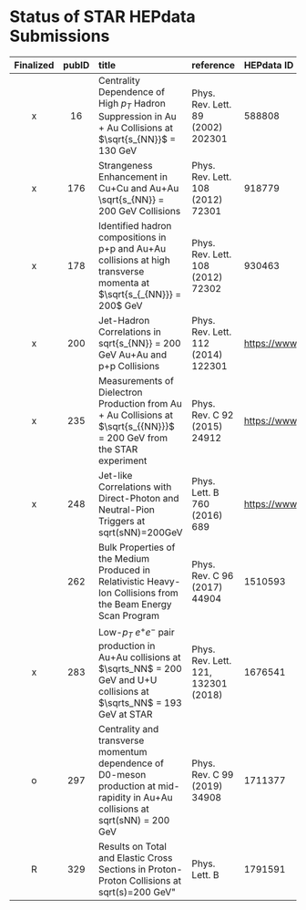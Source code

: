 # Status of STAR HEPdata Submissions

<center>

| Finalized | pubID | title | reference | HEPdata ID |
| :-: | :-: | :-- | :-- | :-- |
| x |  16 | Centrality Dependence of High $p_T$ Hadron Suppression in Au + Au Collisions at $\sqrt{s_{NN}}$ = 130 GeV | Phys. Rev. Lett. 89 (2002) 202301 | 588808 |
| x | 176 | Strangeness Enhancement in Cu+Cu and Au+Au \sqrt{s_{NN}} = 200 GeV Collisions | Phys. Rev. Lett. 108 (2012) 72301 | 918779 |
| x | 178 | Identified hadron compositions in p+p and Au+Au collisions at high transverse momenta at $\sqrt{s_{_{NN}}} = 200$ GeV | Phys. Rev. Lett. 108 (2012) 72302 | 930463 |
| x | 200 | Jet-Hadron Correlations in sqrt{s_{NN}} = 200 GeV Au+Au and p+p Collisions | Phys. Rev. Lett. 112 (2014) 122301 | https://www.hepdata.net/record/ins1221099 |
| x | 235 | Measurements of Dielectron Production from Au + Au Collisions at $\sqrt{s_{{NN}}}$ = 200 GeV from the STAR experiment | Phys. Rev. C 92 (2015) 24912 | https://www.hepdata.net/record/ins1357992 |
| x | 248 | Jet-like Correlations with Direct-Photon and Neutral-Pion Triggers at sqrt(sNN)=200GeV | Phys. Lett. B 760 (2016) 689 | https://www.hepdata.net/record/ins1442357
|| 262 | Bulk Properties of the Medium Produced in Relativistic Heavy-Ion Collisions from the Beam Energy Scan Program | Phys. Rev. C 96 (2017) 44904 | 1510593 |
| x | 283 | Low-$p_T$ $e^+e^-$ pair production in Au$+$Au collisions at $\sqrts_NN$ = 200 GeV and U$+$U collisions at $\sqrts_NN$ = 193 GeV at STAR | Phys. Rev. Lett. 121, 132301 (2018) | 1676541 | 
| o | 297 | Centrality and transverse momentum dependence of D0-meson production at mid-rapidity in Au+Au collisions at sqrt(sNN) = 200 GeV | Phys. Rev. C 99 (2019) 34908 | 1711377 | 
| R | 329 | Results on Total and Elastic Cross Sections in Proton-Proton Collisions at sqrt(s)=200 GeV" | Phys. Lett. B | 1791591 |
